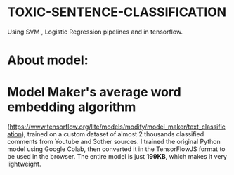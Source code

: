 # TOXIC-SENTENCE-CLASSIFICATION
Using SVM , Logistic Regression pipelines and in tensorflow.
# About model:
  # Model Maker's average word embedding algorithm 
 (https://www.tensorflow.org/lite/models/modify/model_maker/text_classification), trained on a custom dataset of almost 2 thousands classified comments from Youtube and 3other sources. I trained the original Python model using Google Colab, then converted it in the TensorFlowJS format to be used in the browser. The entire model is just **199KB**, which makes it very lightweight.

